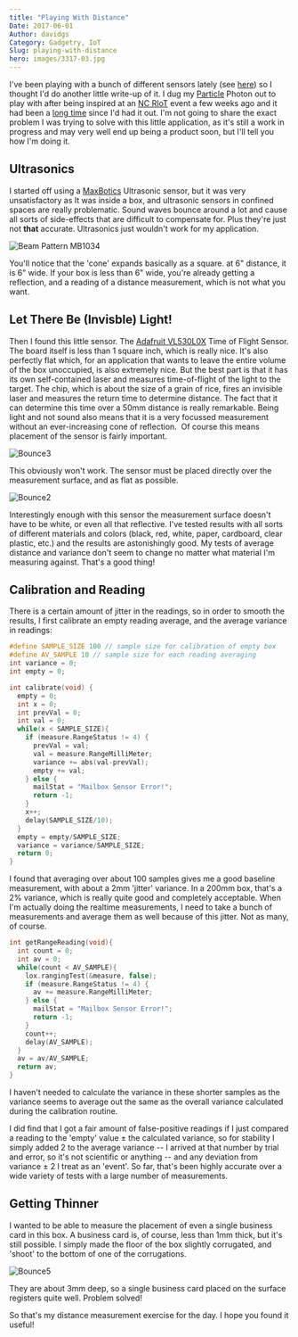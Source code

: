 ```yaml
---
title: "Playing With Distance"
Date: 2017-06-01
Author: davidgs
Category: Gadgetry, IoT
Slug: playing-with-distance
hero: images/3317-03.jpg
---
```


I've been playing with a bunch of different sensors lately (see [here](/posts/category/iot/iot-software/building-an-app-with-apache-mynewt/)) so I thought I'd do another little write-up of it. I dug my [Particle](https://particle.io/) Photon out to play with after being inspired at an [NC RIoT](https://www.meetup.com/NC-RIoT-Regional-Internet-of-Things/) event a few weeks ago and it had been a [long time](/posts/category/iot/iot-hardware/new-hardware/) since I'd had it out. I'm not going to share the exact problem I was trying to solve with this little application, as it's still a work in progress and may very well end up being a product soon, but I'll tell you how I'm doing it. 

## Ultrasonics

I started off using a [MaxBotics](http://www.maxbotix.com) Ultrasonic sensor, but it was very unsatisfactory as It was inside a box, and ultrasonic sensors in confined spaces are really problematic. Sound waves bounce around a lot and cause all sorts of side-effects that are difficult to compensate for. Plus they're just not **that** accurate. Ultrasonics just wouldn't work for my application. 

![Beam Pattern MB1034](/posts/category/iot-iot-software/images/Beam-Pattern-MB1034.gif)

You'll notice that the 'cone' expands basically as a square. at 6" distance, it is 6" wide. If your box is less than 6" wide, you're already getting a reflection, and a reading of a distance measurement, which is not what you want. 

## Let There Be (Invisble) Light!

Then I found this little sensor. The [Adafruit VL530L0X](https://www.adafruit.com/product/3317) Time of Flight Sensor. The board itself is less than 1 square inch, which is really nice. It's also perfectly flat which, for an application that wants to leave the entire volume of the box unoccupied, is also extremely nice. But the best part is that it has its own self-contained laser and measures time-of-flight of the light to the target. The chip, which is about the size of a grain of rice, fires an invisible laser and measures the return time to determine distance. The fact that it can determine this time over a 50mm distance is really remarkable. Being light and not sound also means that it is a very focussed measurement without an ever-increasing cone of reflection.  Of course this means placement of the sensor is fairly important. 

![Bounce3](/posts/category/iot-iot-software/images/Bounce3.png)

This obviously won't work. The sensor must be placed directly over the measurement surface, and as flat as possible. 

![Bounce2](/posts/category/iot-iot-software/images/Bounce2.png)

Interestingly enough with this sensor the measurement surface doesn't have to be white, or even all that reflective. I've tested results with all sorts of different materials and colors (black, red, white, paper, cardboard, clear plastic, etc.) and the results are astonishingly good. My tests of average distance and variance don't seem to change no matter what material I'm measuring against. That's a good thing!

## Calibration and Reading

There is a certain amount of jitter in the readings, so in order to smooth the results, I first calibrate an empty reading average, and the average variance in readings:

```cpp
#define SAMPLE_SIZE 100 // sample size for calibration of empty box
#define AV_SAMPLE 10 // sample size for each reading averaging
int variance = 0;
int empty = 0;

int calibrate(void) {
  empty = 0;
  int x = 0;
  int prevVal = 0;
  int val = 0;
  while(x < SAMPLE_SIZE){
    if (measure.RangeStatus != 4) {
      prevVal = val;
      val = measure.RangeMilliMeter;
      variance += abs(val-prevVal);
      empty += val;
    } else {
      mailStat = "Mailbox Sensor Error!";
      return -1;
    }
    x++;
    delay(SAMPLE_SIZE/10);
  }
  empty = empty/SAMPLE_SIZE;
  variance = variance/SAMPLE_SIZE;
  return 0;
}
```

I found that averaging over about 100 samples gives me a good baseline measurement, with about a 2mm 'jitter' variance. In a 200mm box, that's a 2% variance, which is really quite good and completely acceptable. When I'm actually doing the realtime measurements, I need to take a bunch of measurements and average them as well because of this jitter. Not as many, of course.

```cpp
int getRangeReading(void){
  int count = 0;
  int av = 0;
  while(count < AV_SAMPLE){
    lox.rangingTest(&measure, false);
    if (measure.RangeStatus != 4) {
      av += measure.RangeMilliMeter;
    } else {
      mailStat = "Mailbox Sensor Error!";
      return -1;
    }
    count++;
    delay(AV_SAMPLE);
  }
  av = av/AV_SAMPLE;
  return av;
}
```

I haven't needed to calculate the variance in these shorter samples as the variance seems to average out the same as the overall variance calculated during the calibration routine. 

I did find that I got a fair amount of false-positive readings if I just compared a reading to the 'empty' value ± the calculated variance, so for stability I simply added 2 to the average variance -- I arrived at that number by trial and error, so it's not scientific or anything -- and any deviation from variance ± 2 I treat as an 'event'. So far, that's been highly accurate over a wide variety of tests with a large number of measurements. 

## Getting Thinner

I wanted to be able to measure the placement of even a single business card in this box. A business card is, of course, less than 1mm thick, but it's still possible. I simply made the floor of the box slightly corrugated, and 'shoot' to the bottom of one of the corrugations. 

![Bounce5](/posts/category/iot-iot-software/images/Bounce5.png)

They are about 3mm deep, so a single business card placed on the surface registers quite well. Problem solved!

So that's my distance measurement exercise for the day. I hope you found it useful!
